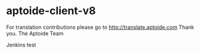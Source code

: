 # aptoide-client-v8
For translation contributions please go to http://translate.aptoide.com
Thank you.
The Aptoide Team

Jenkins test
